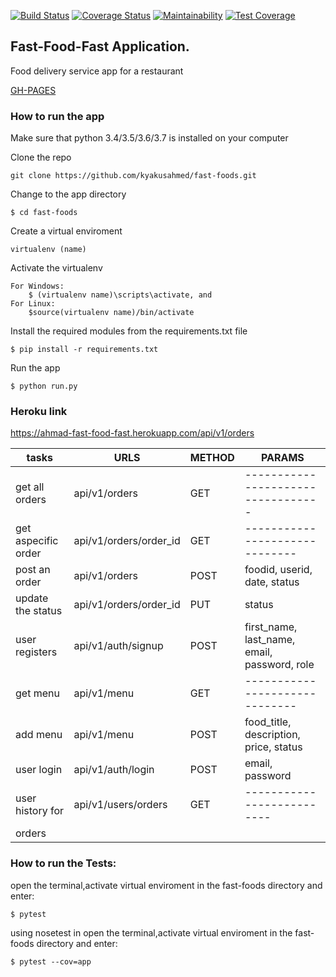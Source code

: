 [![Build Status](https://travis-ci.org/kyakusahmed/fast-foods.svg?branch=challenge-3)](https://travis-ci.org/kyakusahmed/fast-foods)
[![Coverage Status](https://coveralls.io/repos/github/kyakusahmed/fast-foods/badge.svg?branch=challenge-3)](https://coveralls.io/github/kyakusahmed/fast-foods?branch=challenge-3)
[![Maintainability](https://api.codeclimate.com/v1/badges/d0de8b9e4f09f978e53e/maintainability)](https://codeclimate.com/github/kyakusahmed/fast-foods/maintainability)
[![Test Coverage](https://api.codeclimate.com/v1/badges/d0de8b9e4f09f978e53e/test_coverage)](https://codeclimate.com/github/kyakusahmed/fast-foods/test_coverage)

## Fast-Food-Fast Application.

Food delivery service app for a restaurant 

[GH-PAGES](https://kyakusahmed.github.io/fast-foods/UI/)

### How to run the app


Make sure that python 3.4/3.5/3.6/3.7 is installed on your computer

Clone the repo
```
git clone https://github.com/kyakusahmed/fast-foods.git
```
Change to the app directory
```
$ cd fast-foods
```
Create a virtual enviroment
```
virtualenv (name)
```
Activate the virtualenv
```
For Windows:
	$ (virtualenv name)\scripts\activate, and  	
For Linux: 
 	$source(virtualenv name)/bin/activate
```
Install the required modules from the requirements.txt file 
```
$ pip install -r requirements.txt
```
Run the app
```
$ python run.py
```

### Heroku link
https://ahmad-fast-food-fast.herokuapp.com/api/v1/orders

| tasks               |    URLS                |  METHOD  |         PARAMS                                                    | 
| ------------------- | -----------------------|----------|-------------------------------------------------------------------|
| get all orders      | api/v1/orders          |  GET     |   ----------------------------------                              |
| get aspecific order | api/v1/orders/order_id |  GET     |   ------------------------------                                  |
| post an order       | api/v1/orders          |  POST    | foodid, userid, date, status                                      | 
| update the status   | api/v1/orders/order_id |  PUT     | status                                                            |
| user registers      | api/v1/auth/signup     |  POST    | first_name, last_name, email, password, role                      |
| get menu	      | api/v1/menu            |  GET     |  ------------------------------                                   |
| add menu            | api/v1/menu            |  POST    | food_title, description, price, status                            |
| user login          | api/v1/auth/login      |  POST    | email, password                                                   |         |                     |                        |          |                                                                   |
| user history for    | api/v1/users/orders    |  GET     |  --------------------------                                       |
| orders              |                        |          |                                                                   |
	
### How to run the Tests:

 open the terminal,activate virtual enviroment in the fast-foods directory  and enter:
 ```
 $ pytest
```
 using nosetest  in open the terminal,activate virtual enviroment in the fast-foods directory and enter:
 ```
 $ pytest --cov=app
 ```

